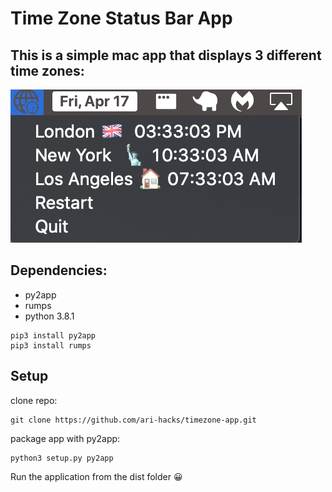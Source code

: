 # Time Zone Status Bar App

## This is a simple mac app that displays 3 different time zones:

![Alt text](/demo.png?raw=true "Demo")


## Dependencies: 
 * py2app
 * rumps 
 * python 3.8.1

```
pip3 install py2app
pip3 install rumps
```

## Setup

clone repo: 
```
git clone https://github.com/ari-hacks/timezone-app.git
```

package app with py2app: 

```
python3 setup.py py2app
```

Run the application from the dist folder :grinning: